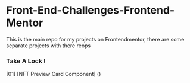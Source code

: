# Front-End-Challenges-Frontend-Mentor
This is the main repo for my projects on Frontendmentor, there are some separate projects with there reops


### Take A Lock !
[01] [NFT Preview Card Component] ()
